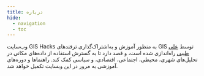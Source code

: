 ```yaml
---
title: درباره
hide:
  - navigation
  - toc
---
```

وب‌سایت GIS Hacks به منظور آموزش و به‌اشتراک‌گذاری ترفند‌های GIS توسط [علی طیبی](https://github.com/alitayebi) راه‌اندازی شده است، و قصد دارد تا به گسترش استفاده از داده‌های مکانی در تحلیل‌های شهری، محیطی، اجتماعی، اقتصادی، و سیاسی کمک کند. راهنماها و دوره‌های آموزشی به مرور در این وبسایت تکمیل خواهد شد.